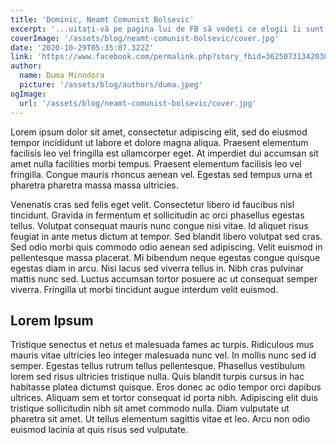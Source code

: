 ```yaml
---
title: 'Dominic, Neamt Comunist Bolsevic'
excerpt: '...uitați-vă pe pagina lui de FB să vedeți ce elogii îi sunt aduse acestui comunist din Germania!!Mă ingrozesc când văd ce oameni trăiesc în Banat, cum apreciază o caricatură de neamț comunist-bolșevic!!!Nu a realizat mai nimic nici în Germania, iar la noi în Timișoara este elogiat ca un erou!!Jalnic au ajuns unii!!🤮'
coverImage: '/assets/blog/neamt-comunist-bolsevic/cover.jpg'
date: '2020-10-29T05:35:07.322Z'
link: 'https://www.facebook.com/permalink.php?story_fbid=3625073134203861&id=172674319443777&comment_id=3625786424132532&reply_comment_id=3626441700733671'
author:
  name: Duma Minodora
  picture: '/assets/blog/authors/duma.jpeg'
ogImage:
  url: '/assets/blog/neamt-comunist-bolsevic/cover.jpg'
---
```


Lorem ipsum dolor sit amet, consectetur adipiscing elit, sed do eiusmod tempor incididunt ut labore et dolore magna aliqua. Praesent elementum facilisis leo vel fringilla est ullamcorper eget. At imperdiet dui accumsan sit amet nulla facilities morbi tempus. Praesent elementum facilisis leo vel fringilla. Congue mauris rhoncus aenean vel. Egestas sed tempus urna et pharetra pharetra massa massa ultricies.

Venenatis cras sed felis eget velit. Consectetur libero id faucibus nisl tincidunt. Gravida in fermentum et sollicitudin ac orci phasellus egestas tellus. Volutpat consequat mauris nunc congue nisi vitae. Id aliquet risus feugiat in ante metus dictum at tempor. Sed blandit libero volutpat sed cras. Sed odio morbi quis commodo odio aenean sed adipiscing. Velit euismod in pellentesque massa placerat. Mi bibendum neque egestas congue quisque egestas diam in arcu. Nisi lacus sed viverra tellus in. Nibh cras pulvinar mattis nunc sed. Luctus accumsan tortor posuere ac ut consequat semper viverra. Fringilla ut morbi tincidunt augue interdum velit euismod.

## Lorem Ipsum

Tristique senectus et netus et malesuada fames ac turpis. Ridiculous mus mauris vitae ultricies leo integer malesuada nunc vel. In mollis nunc sed id semper. Egestas tellus rutrum tellus pellentesque. Phasellus vestibulum lorem sed risus ultricies tristique nulla. Quis blandit turpis cursus in hac habitasse platea dictumst quisque. Eros donec ac odio tempor orci dapibus ultrices. Aliquam sem et tortor consequat id porta nibh. Adipiscing elit duis tristique sollicitudin nibh sit amet commodo nulla. Diam vulputate ut pharetra sit amet. Ut tellus elementum sagittis vitae et leo. Arcu non odio euismod lacinia at quis risus sed vulputate.
